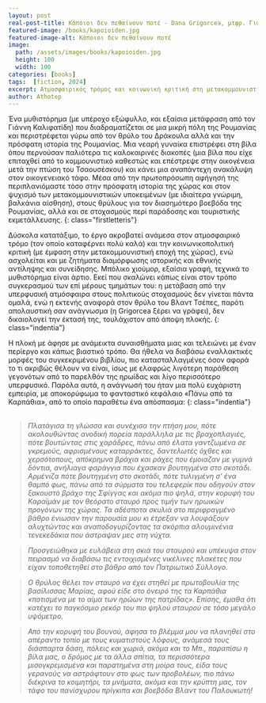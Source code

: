 ```yaml
---
layout: post
real-post-title: Κάποιοι δεν πεθαίνουν ποτέ - Dana Grigorcea, μτφρ. Γιάννης Καλιφατίδης (Κίχλη, 2024)
featured-image: /books/kapoioiden.jpg
featured-image-alt: Κάποιοι δεν πεθαίνουν ποτέ
image:
  path: /assets/images/books/kapoioiden.jpg
  height: 100
  width: 100
categories: [books]
tags:  [fiction, 2024]
excerpt: Ατμοσφαιρικός τρόμος και κοινωνική κριτική στη μετακομμουνιστική Ρουμανία
author: Athotep
---
```


Ένα μυθιστόρημα (με υπέροχο εξώφυλλο, και εξαίσια μετάφραση από τον Γιάννη Καλιφατίδη) που διαδραματίζεται σε μια μικρή πόλη της Ρουμανίας και περιστρέφεται γύρω από τον θρύλο του Δράκουλα αλλά και την πρόσφατη ιστορία της Ρουμανίας. Μια νεαρή γυναίκα επιστρέφει στη βίλα όπου περνούσαν παλιότερα τις καλοκαιρινές διακοπές (μια βίλα που είχε επιταχθεί από το κομμουνιστικό καθεστώς και επέστρεψε στην οικογένεια μετά την πτώση του Τσαουσέσκου) και κάνει μια αναπάντεχη ανακάλυψη στον οικογενειακό τάφο. Μέσα από την πρωτοπρόσωπη αφήγησή της περιπλανιόμαστε τόσο στην πρόσφατη ιστορία της χώρας και στον ψυχισμό των μετακομμουνιστικών υποκειμένων (με ιδιαίτερα γνώριμη, βαλκάνια αίσθηση), στους θρύλους για τον διασημότερο βοεβόδα της Ρουμανίας, αλλά και σε στοχασμούς περί παράδοσης και τουριστικής εκμετάλλευσης.
{: class="firstletteris"}

Δύσκολα κατατάξιμο, το έργο ακροβατεί ανάμεσα στον ατμοσφαιρικό τρόμο (τον οποίο καταφέρνει πολύ καλά) και την κοινωνικοπολιτική κριτική (με έμφαση στην μετακομμουνιστική εποχή της χώρας), ενώ ασχολείται και με ζητήματα διαμόρφωσης ιστορικής και εθνικής αντίληψης και συνείδησης. Μπόλικο χιούμορ, εξαίσια γραφή, τεχνικά το μυθιστόρημα είναι άρτιο. Εκεί που σκαλώνει κάπως είναι στον τρόπο συγκερασμού των επί μέρους τμημάτων του: η μετάβαση από την υπερφυσική ατμόσφαιρα στους πολιτικούς στοχασμούς δεν γίνεται πάντα ομαλά, ενώ η εκτενής αναφορά στον θρύλο του Βλαντ Τσέπες, παρότι απολαυστική σαν ανάγνωσμα (η Grigorcea ξέρει να γράφει), δεν δικαιολογεί την έκτασή της, τουλάχιστον από άποψη πλοκής.
{: class="indentia"}

Η πλοκή με άφησε με ανάμεικτα συναισθήματα μιας και τελειώνει με έναν περίεργο και κάπως βιαστικό τρόπο. Θα ήθελα να διαβάσω εναλλακτικές μορφές του συγκεκριμένου βιβλίου, πιο κατασταλλαγμένες όσον αφορά το τι ακριβώς θέλουν να είναι, ίσως με ελαφρώς λιγότερη παράθεση γεγονότων από το παρελθόν της ηρωίδας και λίγο περισσότερο υπερφυσικό. Παρόλα αυτά, η ανάγνωσή του ήταν μια πολύ ευχάριστη εμπειρία, με αποκορύφωμα το φανταστικό κεφάλαιο «Πάνω από τα Καρπάθια», από το οποίο παραθέτω ένα απόσπασμα:
{: class="indentia"}  
<br>

>*Πλατάγισα τη γλώσσα και συνέχισα την πτήση μου, πότε ακολουθώντας ανοδική πορεία παράλληλα με τις βραχοπλαγιές, πότε βουτώντας στις χαράδρες, πάνω από έλατα γαντζωμένα σε γκρεμούς, αφρισμένους καταρράκτες, δαντελωτές όχθες και χερσότοπους, απόκρημνα βράχια και ράχες που έμοιαζαν με γυμνά δόντια, ανήλιαγα φαράγγια που έχασκαν βουτηγμένα στο σκοτάδι. Αρμένιζα πότε βουτηγμένη στο σκοτάδι, πότε τυλιγμένη σ' ένα θαμπό φως, πάνω από τα σύρματα του τελεφερίκ που οδηγούν στον ξακουστό βράχο της Σφίγγας και ακόμα πιο ψηλά, στην κορυφή του Καραϊμάν με τον θεόρατο σταυρό προς τιμήν των ηρωικών προγόνων της χώρας. Τα αδέσποτα σκυλιά στο περιφραγμένο βάθρο ένιωσαν την παρουσία μου κι έτρεξαν να λουφάξουν αλυχτώντας και αναποδογυρίζοντας τα σκόρπια αλουμινένια τενεκεδάκια που άστραψαν μες στη νύχτα.*

>*Προσγειώθηκα με ευλάβεια στη σκιά του σταυρού και υπέκυψα στον πειρασμό να διαβάσω τις εντοιχισμένες νικέλινες πλακέτες που είχαν τοποθετηθεί στο βάθρο από τον Πατριωτικό Σύλλογο.*

>*Ο θρύλος θέλει τον σταυρό να έχει στηθεί με πρωτοβουλία της βασίλισσας Μαρίας, αφού είδε στο όνειρό της τα Καρπάθια «ποτισμένα με το αίμα των ηρώων της πατρίδας». Επίσης, έμαθα ότι κατέχει το παγκόσμιο ρεκόρ του πιο ψηλού σταυρού σε τόσο μεγάλο υψόμετρο.*

>*Από την κορυφή του βουνού, άφησα το βλέμμα μου να πλανηθεί στο απέραντο τοπίο με τους κυματιστούς λόφους, ανάμεσά τους διάσπαρτα δάση, πόλεις και χωριά, ακόμα και το Μπ., παραπίσω η βίλα μας, ο δρόμος με τα άλλα σπίτια, τα περισσότερα μισογκρεμισμένα και παρατημένα στη μοίρα τους, είδα τους γερανούς να αστράφτουν στο φως των προβολέων, πιο πάνω διέκρινα το κοιμητήρι, τα μνήματα, ακόμα και την κρύπτη μας, τον τάφο του πανίσχυρου πρίγκιπα και βοεβόδα Βλαντ του Παλουκωτή!*